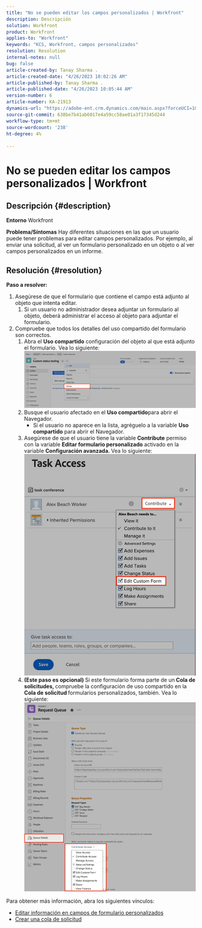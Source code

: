 ```yaml
---
title: "No se pueden editar los campos personalizados | Workfront"
description: Descripción
solution: Workfront
product: Workfront
applies-to: "Workfront"
keywords: "KCS, Workfront, campos personalizados"
resolution: Resolution
internal-notes: null
bug: false
article-created-by: Tanay Sharma .
article-created-date: "4/26/2023 10:02:26 AM"
article-published-by: Tanay Sharma .
article-published-date: "4/26/2023 10:05:44 AM"
version-number: 6
article-number: KA-21913
dynamics-url: "https://adobe-ent.crm.dynamics.com/main.aspx?forceUCI=1&pagetype=entityrecord&etn=knowledgearticle&id=fbf2746c-19e4-ed11-a7c7-6045bd0061cb"
source-git-commit: 638be7b41ab6017e4a59cc58ae01a3f17345d244
workflow-type: tm+mt
source-wordcount: '238'
ht-degree: 4%

---
```


# No se pueden editar los campos personalizados | Workfront

## Descripción {#description}

<b>Entorno</b>
Workfront


<b>Problema/Síntomas</b>
Hay diferentes situaciones en las que un usuario puede tener problemas para editar campos personalizados. Por ejemplo, al enviar una solicitud, al ver un formulario personalizado en un objeto o al ver campos personalizados en un informe.


## Resolución {#resolution}

<b>Paso a resolver:</b>
1. Asegúrese de que el formulario que contiene el campo está adjunto al objeto que intenta editar.
   1. Si un usuario no administrador desea adjuntar un formulario al objeto, deberá administrar el acceso al objeto para adjuntar el formulario.
2. Compruebe que todos los detalles del uso compartido del formulario son correctos.
   1. Abra el <b>Uso compartido</b> configuración del objeto al que está adjunto el formulario. Vea lo siguiente:![](assets/d4ce1013-76e3-ed11-a7c7-6045bd006704.png)
   2. Busque el usuario afectado en el <b>Uso compartido</b>para abrir el Navegador.
      - Si el usuario no aparece en la lista, agréguelo a la variable <b>Uso compartido</b> para abrir el Navegador.
   3. Asegúrese de que el usuario tiene la variable <b>Contribute</b> permiso con la variable <b>Editar formulario personalizado</b> activado en la variable <b>Configuración avanzada. </b>Vea lo siguiente:![](assets/469b16e9-75e3-ed11-a7c7-6045bd006704.png)
   4. <b>(Este paso es opcional) </b>Si este formulario forma parte de un<b> Cola de solicitudes, </b>compruebe la configuración de uso compartido en la<b> Cola de solicitud </b>formularios personalizados, también. Vea lo siguiente:![](assets/5104626f-75e3-ed11-a7c7-6045bd006704.png)




Para obtener más información, abra los siguientes vínculos:

- [Editar información en campos de formulario personalizados](https://experienceleague.adobe.com/docs/workfront/using/basics/work-with-custom-forms/edit-custom-forms.html?lang=en)
- [Crear una cola de solicitud](https://experienceleague.adobe.com/docs/workfront/using/manage-work/requests/create-and-manage-request-queues/create-request-queue.html?lang=en)

